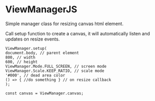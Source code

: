 # ViewManagerJS
Simple manager class for resizing canvas html element.

Call setup function to create a canvas, it will automatically listen and updates on resize events.
```
ViewManager.setup(
document.body, // parent element
800, // width
600, // height
ViewManager.Mode.FULL_SCREEN, // screen mode
ViewManager.Scale.KEEP_RATIO, // scale mode
'#000', // dead area color
() => { //do something } // on resize callback
);

const canvas = ViewManager.canvas;
```
